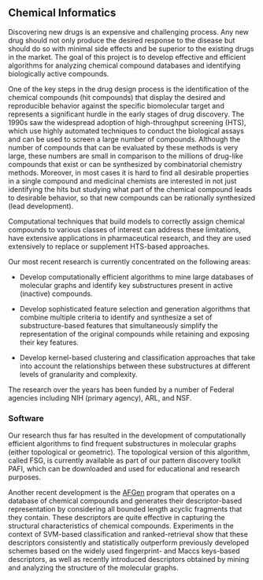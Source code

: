 ## Chemical Informatics

Discovering new drugs is an expensive and challenging process. Any new drug should
not only produce the desired response to the disease but should do so with minimal
side effects and be superior to the existing drugs in the market. The goal of this
project is to develop effective and efficient algorithms for analyzing chemical
compound databases and identifying biologically active compounds.

One of the key steps in the drug design process is the identification of the chemical
compounds (hit compounds) that display the desired and reproducible behavior against
the specific biomolecular target and represents a significant hurdle in the early
stages of drug discovery. The 1990s saw the widespread adoption of high-throughput
screening (HTS), which use highly automated techniques to conduct the biological
assays and can be used to screen a large number of compounds. Although the number of
compounds that can be evaluated by these methods is very large, these numbers are
small in comparison to the millions of drug-like compounds that exist or can be
synthesized by combinatorial chemistry methods. Moreover, in most cases it is hard to
find all desirable properties in a single compound and medicinal chemists are
interested in not just identifying the hits but studying what part of the chemical
compound leads to desirable behavior, so that new compounds can be rationally
synthesized (lead development).

Computational techniques that build models to correctly assign chemical compounds to
various classes of interest can address these limitations, have extensive
applications in pharmaceutical research, and they are used extensively to replace or
supplement HTS-based approaches.

Our most recent research is currently concentrated on the following areas:

* Develop computationally efficient algorithms to mine large databases of molecular 
  graphs and identify key substructures present in active (inactive) compounds.

* Develop sophisticated feature selection and generation algorithms that combine
multiple criteria to identify and synthesize a set of substructure-based features
that simultaneously simplify the representation of the original compounds while
retaining and exposing their key features.

* Develop kernel-based clustering and classification approaches that take into
  account the relationships between these substructures at different levels of
  granularity and complexity.

The research over the years has been funded by a number of Federal agencies including
NIH (primary agency), ARL, and NSF.

### Software

Our research thus far has resulted in the development of computationally efficient
algorithms to find frequent substructures in molecular graphs (either topological or
geometric). The topological version of this algorithm, called FSG, is currently
available as part of our pattern discovery toolkit PAFI, which can be downloaded and
used for educational and research purposes.

Another recent development is the [AFGen](../software/overview.md) program that
operates on a database of chemical compounds and generates their descriptor-based
representation by considering all bounded length acyclic fragments that they contain.
These descriptors are quite effective in capturing the structural characteristics of
chemical compounds. Experiments in the context of SVM-based classification and
ranked-retrieval show that these descriptors consistently and statistically
outperform previously developed schemes based on the widely used fingerprint- and
Maccs keys-based descriptors, as well as recently introduced descriptors obtained by
mining and analyzing the structure of the molecular graphs.

